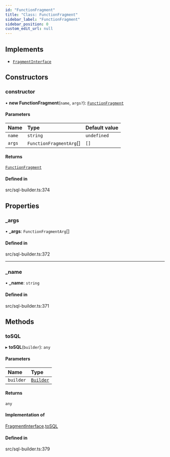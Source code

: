 ```yaml
---
id: "FunctionFragment"
title: "Class: FunctionFragment"
sidebar_label: "FunctionFragment"
sidebar_position: 0
custom_edit_url: null
---
```


## Implements

- [`FragmentInterface`](../interfaces/FragmentInterface.md)

## Constructors

### constructor

• **new FunctionFragment**(`name`, `args?`): [`FunctionFragment`](FunctionFragment.md)

#### Parameters

| Name | Type | Default value |
| :------ | :------ | :------ |
| `name` | `string` | `undefined` |
| `args` | `FunctionFragmentArg`[] | `[]` |

#### Returns

[`FunctionFragment`](FunctionFragment.md)

#### Defined in

src/sql-builder.ts:374

## Properties

### \_args

• **\_args**: `FunctionFragmentArg`[]

#### Defined in

src/sql-builder.ts:372

___

### \_name

• **\_name**: `string`

#### Defined in

src/sql-builder.ts:371

## Methods

### toSQL

▸ **toSQL**(`builder`): `any`

#### Parameters

| Name | Type |
| :------ | :------ |
| `builder` | [`Builder`](Builder.md) |

#### Returns

`any`

#### Implementation of

[FragmentInterface](../interfaces/FragmentInterface.md).[toSQL](../interfaces/FragmentInterface.md#tosql)

#### Defined in

src/sql-builder.ts:379
